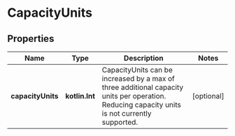 
# CapacityUnits

## Properties
Name | Type | Description | Notes
------------ | ------------- | ------------- | -------------
**capacityUnits** | **kotlin.Int** | CapacityUnits can be increased by a max of three additional capacity units per operation. Reducing capacity units is not currently supported. |  [optional]




